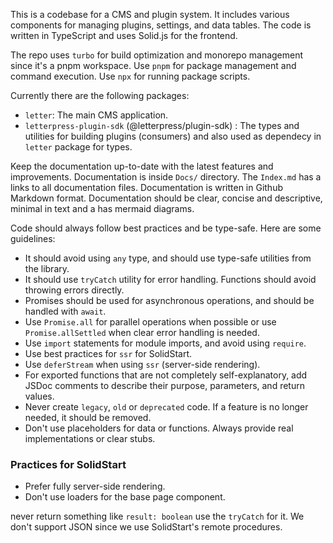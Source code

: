This is a codebase for a CMS and plugin system. It includes various components for managing plugins, settings, and data tables. The code is written in TypeScript and uses Solid.js for the frontend.

The repo uses `turbo` for build optimization and monorepo management since it's a pnpm workspace.
Use `pnpm` for package management and command execution.
Use `npx` for running package scripts.

Currently there are the following packages:

- `letter`: The main CMS application.
- `letterpress-plugin-sdk` (@letterpress/plugin-sdk) : The types and utilities for building plugins (consumers) and also used as dependecy in `letter` package for types.

Keep the documentation up-to-date with the latest features and improvements.
Documentation is inside `Docs/` directory. The `Index.md` has a links to all documentation files.
Documentation is written in Github Markdown format.
Documentation should be clear, concise and descriptive, minimal in text and a has mermaid diagrams.

Code should always follow best practices and be type-safe.
Here are some guidelines:

- It should avoid using `any` type, and should use type-safe utilities from the library.
- It should use `tryCatch` utility for error handling. Functions should avoid throwing errors directly.
- Promises should be used for asynchronous operations, and should be handled with `await`.
- Use `Promise.all` for parallel operations when possible or use `Promise.allSettled` when clear error handling is needed.
- Use `import` statements for module imports, and avoid using `require`.
- Use best practices for `ssr` for SolidStart.
- Use `deferStream` when using `ssr` (server-side rendering).
- For exported functions that are not completely self-explanatory, add JSDoc comments to describe their purpose, parameters, and return values.
- Never create `legacy`, `old` or `deprecated` code. If a feature is no longer needed, it should be removed.
- Don't use placeholders for data or functions. Always provide real implementations or clear stubs.

### Practices for SolidStart

- Prefer fully server-side rendering.
- Don't use loaders for the base page component.

never return something like `result: boolean` use the `tryCatch` for it. We don't support JSON since we use SolidStart's remote procedures.

